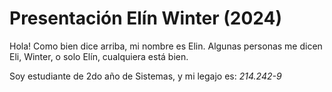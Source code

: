 # Presentación Elín Winter (2024)
Hola! Como bien dice arriba, mi nombre es Elin. Algunas personas me dicen Eli, Winter, o solo Elín, cualquiera está bien. 

Soy estudiante de 2do año de Sistemas, y mi legajo es: _214.242-9_ 
